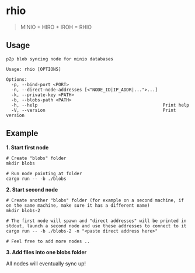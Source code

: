 # rhio

> MINIO + HIRO + IROH = RHIO

## Usage

```
p2p blob syncing node for minio databases

Usage: rhio [OPTIONS]

Options:
  -p, --bind-port <PORT>
  -n, --direct-node-addresses [<"NODE_ID|IP_ADDR|...">...]
  -k, --private-key <PATH>
  -b, --blobs-path <PATH>
  -h, --help                                                Print help
  -V, --version                                             Print version
```

## Example

**1. Start first node**

```
# Create "blobs" folder
mkdir blobs

# Run node pointing at folder
cargo run -- -b ./blobs
```

**2. Start second node**

```
# Create another "blobs" folder (for example on a second machine, if on the same machine, make sure it has a different name)
mkdir blobs-2

# The first node will spawn and "direct addresses" will be printed in stdout, launch a second node and use these addresses to connect to it
cargo run -- -b ./blobs-2 -n "<paste direct address here>"

# Feel free to add more nodes ..
```

**3. Add files into one blobs folder**

All nodes will eventually sync up!
